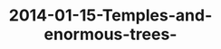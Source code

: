 ---
layout: blog
title: 2014-01-15-Temples-and-enormous-trees-
category: blog
lat: 13.43454
lng: 103.88955
image: https://s3-us-west-2.amazonaws.com/travels2013/2014-01-15 23:51:47 PST.jpg
observation: 20140115235147PST
---